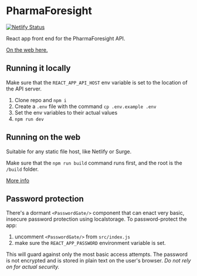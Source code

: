# PharmaForesight

[![Netlify Status](https://api.netlify.com/api/v1/badges/e8aa8763-d0a3-4f55-a4d3-ded11416e490/deploy-status)](https://app.netlify.com/sites/trusting-mcnulty-7ef29d/deploys)

React app front end for the PharmaForesight API.

[On the web here.](http://pharma-foresight.surge.sh/)

## Running it locally

Make sure that the `REACT_APP_API_HOST` env variable is set to the location of the API server.

1. Clone repo and `npm i`
2. Create a `.env` file with the command `cp .env.example .env`
3. Set the env variables to their actual values
4. `npm run dev`

## Running on the web

Suitable for any static file host, like Netlify or Surge.

Make sure that the `npm run build` command runs first, and the root is the `/build` folder.

[More info](https://facebook.github.io/create-react-app/docs/deployment)


## Password protection

There's a dormant `<PasswordGate/>` component that can enact very basic, insecure password protection using localstorage. To password-protect the app:

1. uncomment `<PasswordGate/>` from `src/index.js`
2. make sure the `REACT_APP_PASSWORD` environment variable is set.

This will guard against only the most basic access attempts. The password is not encrypted and is stored in plain text on the user's browser. *Do not rely on for actual security.*